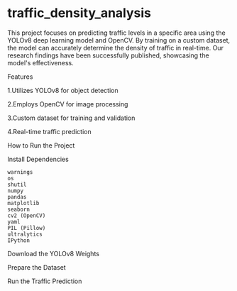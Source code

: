 # traffic_density_analysis

This project focuses on predicting traffic levels in a specific area using the YOLOv8 deep learning model and OpenCV. By training on a custom dataset, the model can accurately determine the density of traffic in real-time. Our research findings have been successfully published, showcasing the model's effectiveness.

Features

1.Utilizes YOLOv8 for object detection

2.Employs OpenCV for image processing

3.Custom dataset for training and validation

4.Real-time traffic prediction

How to Run the Project

Install Dependencies

    warnings
    os
    shutil
    numpy
    pandas
    matplotlib
    seaborn
    cv2 (OpenCV)
    yaml
    PIL (Pillow)
    ultralytics
    IPython

Download the YOLOv8 Weights

Prepare the Dataset

Run the Traffic Prediction

